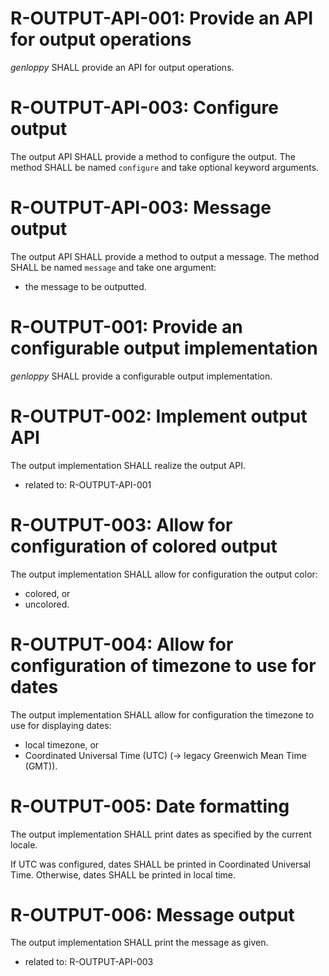# R-OUTPUT-API-001: Provide an API for output operations #
*genloppy* SHALL provide an API for output operations.

# R-OUTPUT-API-003: Configure output #
The output API SHALL provide a method to configure the output. The method SHALL be named `configure` and take optional keyword arguments.

# R-OUTPUT-API-003: Message output #
The output API SHALL provide a method to output a message. The method SHALL be named `message` and take one argument:
-   the message to be outputted.



# R-OUTPUT-001: Provide an configurable output implementation #
*genloppy* SHALL provide a configurable output implementation.

# R-OUTPUT-002: Implement output API #
The output implementation SHALL realize the output API.

*   related to: R-OUTPUT-API-001

# R-OUTPUT-003: Allow for configuration of colored output #
The output implementation SHALL allow for configuration the output color:
-   colored, or
-   uncolored.

# R-OUTPUT-004: Allow for configuration of timezone to use for dates #
The output implementation SHALL allow for configuration the timezone to use for displaying dates:
-   local timezone, or
-   Coordinated Universal Time (UTC) (-> legacy Greenwich Mean Time (GMT)).

# R-OUTPUT-005: Date formatting #
The output implementation SHALL print dates as specified by the current locale.

If UTC was configured, dates SHALL be printed in Coordinated Universal Time.
Otherwise, dates SHALL be printed in local time.

# R-OUTPUT-006: Message output #
The output implementation SHALL print the message as given.

*   related to: R-OUTPUT-API-003
